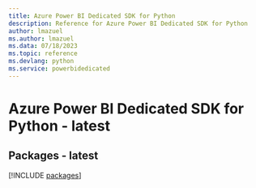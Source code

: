 ```yaml
---
title: Azure Power BI Dedicated SDK for Python
description: Reference for Azure Power BI Dedicated SDK for Python
author: lmazuel
ms.author: lmazuel
ms.data: 07/18/2023
ms.topic: reference
ms.devlang: python
ms.service: powerbidedicated
---
```

# Azure Power BI Dedicated SDK for Python - latest
## Packages - latest
[!INCLUDE [packages](power-bi-dedicated-index.md)]